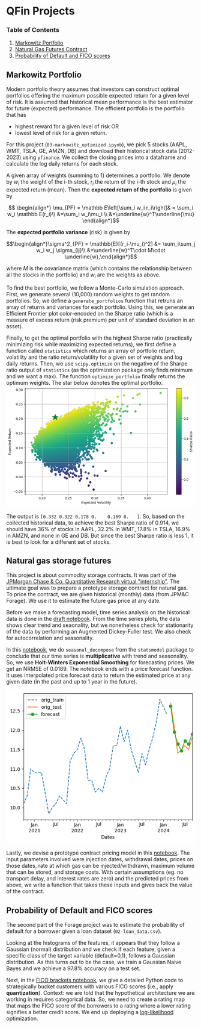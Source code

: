 # QFin Projects

### Table of Contents
1. [Markowitz Portfolio](#markowitz)
2. [Natural Gas Futures Contract](#natgas)
3. [Probability of Default and FICO scores](#pd-fico)

## Markowitz Portfolio <a name="markowitz"></a>
Modern portfolio theory assumes that investors can construct optimal portfolios offering the maximum possible expected return for a given level of risk. It is assumed that historical mean performance is the best estimator for future (expected) performance. The efficient portfolio is the portfolio that has 

- highest reward for a given level of risk OR
- lowest level of risk for a given return.

For this project (`03-markowitz_optimized.ipynb`), we pick 5 stocks (AAPL, WMT, TSLA, GE, AMZN, DB) and download their historical stock data (2012-2023) using `yfinance`. We collect the closing prices into a dataframe and calculate the log daily returns for each stock. 

A given array of weights (summing to 1) determines a portfolio. We denote by $w_i$ the weight of the i-th stock, $r_i$ the return of the i-th stock and $\mu_i$ the expected return (mean). Then the **expected return of the portfolio** is given by

```math
    \begin{align*}
        \mu_{PF} = \mathbb E\left[\sum_i w_i r_i\right]& = \sum_i w_i \mathbb E(r_i)\\ &=\sum_i w_i\mu_i \\ &=\underline{w}^T\underline{\mu}
    \end{align*}
```

The **expected portfolio variance** (risk) is given by
    
```math 
\begin{align*}\sigma^2_{PF} = \mathbb{E}[(r_i-\mu_i)^2] &= \sum_i\sum_j w_i w_j \sigma_{ij}\\ &=\underline{w}^T\cdot M\cdot \underline{w},\end{align*}
```
where $M$ is the covariance matrix (which contains the relationship between all the stocks in the portfolio) and $w_i$ are the weights as above. 

To find the best portfolio, we follow a Monte-Carlo simulation approach. First, we generate several (10,000) random weights to get random portfolios. So, we define a `generate_portfolios` function that retruns an array of returns and variances for each portfolio. Using this, we generate an Efficient Frontier plot color-encoded on the Sharpe ratio (which is a measure of excess return (risk premium) per unit of standard deviation in an asset).

Finally, to get the optimal portfolio with the highest Sharpe ratio (practically minimizing risk while maximizing expected returns), we first define a function called `statistics` which returns an array of portfolio return, volatility and the ratio return/volatility for a given set of weights and log daily returns. Then, we use `scipy.optimize` on the negative of the Sharpe ratio output of `statistics` (as the optimization package only finds minimum and we want a max). The function `optimize_portfolio` finally returns the optimum weights.  The star below denotes the optimal portfolio.
![Optimized Markowitz Portfolio](./img/markowitz.png)

The output is `[0.332 0.322 0.178 0.    0.169 0.   ]`. So, based on the collected historical data, to achieve the best Sharpe ratio of 0.914, we should have 36% of stocks in AAPL, 32.2% in WMT, 17.8% in TSLA, 16.9% in AMZN, and none in GE and DB. But since the best Sharpe ratio is less 1, it is best to look for a different set of stocks. 

## Natural gas storage futures <a name="natgas"></a>

This project is about commodity storage contracts. It was part of the [JPMorgan Chase & Co. Quantitative Research virtual "internship"](https://www.theforage.com/simulations/jpmorgan/quantitative-research-11oc). The ultimate goal was to prepare a prototype storage contract for natural gas. To price the contract, we are given historical (monthly) data (from JPM&C Forage). We use it to estimate the future gas price at any date. 

Before we make a forecasting model, time series analysis on the historical data is done in the [draft notebook](./01-draft-natural_gas_price_time_series_analysis_forecast.ipynb). From the time series plots, the data shows clear trend and seaonality, but we nonetheless check for stationarity of the data by performing an Augmented Dickey-Fuller test. We also check for autocorrelation and seasonality.  

In this [notebook](./01-natural_gas_price_modeling.ipynb), we do `seasonal_decompose` from the `statsmodel` package to conclude that our time series is **multiplicative** with trend and seasonality. So, we use **Holt-Winters Exponential Smoothing** for forecasting prices. We get an NRMSE of 0.0189. The notebook ends with a price forecast function. It uses interpolated  price forecast data to return the estimated price at any given date (in the past and up to 1 year in the future). 

![Alt text](./img/nat_gas_forecast.png)

Lastly, we devise a prototype contract pricing model in this [notebook](./01-natural_gas_futures_contract_prototype.ipynb). The input parameters involved were injection dates, withdrawal dates, prices on those dates, rate at which gas can be injected/withdrawn, maximum volume that can be stored, and storage costs. With certain assumptions (eg. no transport delay, and interest rates are zero) and the predicted prices from above, we write a function that takes these inputs and gives back the value of the contract. 

## Probability of Default and FICO scores <a name="pd-fico"></a>

The second part of the Forage project was to estimate the probability of default for a borrower given a loan dataset (`02-loan_data.csv`).

Looking at the histograms of the features, it appears that they follow a Gaussian (normal) distribution and we check if each feature, given a specific class of the target variable (default=0,1), follows a Gaussian distribution. As this turns out to be the case, we train a Gaussian Naive Bayes and we achieve a 97.8% accuracy on a test set.

Next, in the [FICO brackets notebook](./02-FICO_brackets_log_likelihood.ipynb), we give a detailed Python code to strategically bucket  customers with various FICO scores (i.e., apply **quantization**). Context: we are told that the hypothetical architecture we are working in requires categorical data. So, we need to create a rating map that maps the FICO score of the borrowers to a rating where a lower rating signifies a better credit score. We end up deploying a [log-likelihood](https://en.wikipedia.org/wiki/Likelihood_function) optimization. 


